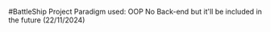 #BattleShip Project
Paradigm used: OOP
No Back-end but it'll be included in the future (22/11/2024)
